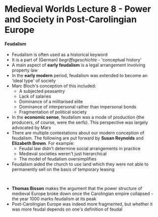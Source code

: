 # Medieval Worlds Lecture 8 - Power and Society in Post-Carolingian Europe


#### Feudalism

- Feudalism is often used as a historical keyword
- It is a part of (German) *begriffsgeschichte* - 'conceptual history'
- A main aspect of **early feudalism** is a legal arrangement involving property law
- In the **early modern** period, feudalism was extended to become an 'ideal type' of society
- Marc Bloch's conception of this included:
	- A subjected peasantry
	- Lack of salaries
	- Dominance of a militarised elite
	- Dominance of interpersonal rather than impersonal bonds
	- Fragmentation of political society
- In the **economic sense**, feudalism was a mode of production (the producers, of course, were the serfs). This perspective was largely advocated by Marx
- There are multiple contestations about our modern conception of feudalism. The following are put forward by **Susan Reynolds** and **Elizabeth Brown**. For example:
	- Feudal law didn't determine social arrangements in practice
	- Medieval societies weren't just hierarchical
	- The model of feudalism oversimplifies
- Feudalism aided the church to use land which they were not able to permanently sell on the basis of temporary leasing

</br>

- **Thomas Bisson** makes the argument that the power structure of medieval Europe broke down once the Carolingian empire collapsed - the year 1000 marks feudalism at its peak
- Post-Carolingian Europe was indeed more fragmented, but whether it was more feudal depends on one's definition of feudal